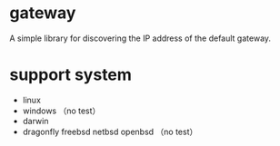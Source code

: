 # gateway

A simple library for discovering the IP address of the default gateway.

# support system

* linux
* windows （no test）
* darwin
* dragonfly freebsd netbsd openbsd （no test）
